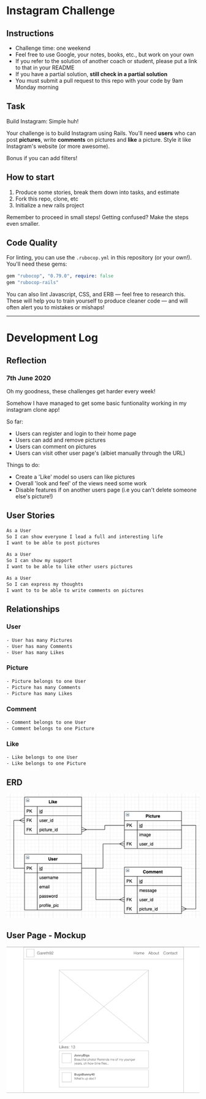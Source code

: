 Instagram Challenge
===================

## Instructions

* Challenge time: one weekend
* Feel free to use Google, your notes, books, etc., but work on your own
* If you refer to the solution of another coach or student, please put a link to that in your README
* If you have a partial solution, **still check in a partial solution**
* You must submit a pull request to this repo with your code by 9am Monday morning

## Task

Build Instagram: Simple huh!

Your challenge is to build Instagram using Rails. You'll need **users** who can post **pictures**, write **comments** on pictures and **like** a picture. Style it like Instagram's website (or more awesome).

Bonus if you can add filters!

## How to start

1. Produce some stories, break them down into tasks, and estimate
2. Fork this repo, clone, etc
3. Initialize a new rails project

Remember to proceed in small steps! Getting confused? Make the steps even smaller.

## Code Quality

For linting, you can use the `.rubocop.yml` in this repository (or your own!).
You'll need these gems:

```ruby
gem "rubocop", "0.79.0", require: false
gem "rubocop-rails"
```

You can also lint Javascript, CSS, and ERB — feel free to research this. These
will help you to train yourself to produce cleaner code — and will often alert
you to mistakes or mishaps!

_______________________

# Development Log

## Reflection
### 7th June 2020
Oh my goodness, these challenges get harder every week! 

Somehow I have managed to get some basic funtionality working in my instagram clone app!

So far:
+ Users can register and login to their home page
+ Users can add and remove pictures
+ Users can comment on pictures
+ Users can visit other user page's (albiet manually through the URL)

Things to do:
+ Create a 'Like' model so users can like pictures
+ Overall 'look and feel' of the views need some work
+ Disable features if on another users page (i.e you can't delete someone else's picture!)

## User Stories
```
As a User
So I can show everyone I lead a full and interesting life
I want to be able to post pictures
```
```
As a User
So I can show my support
I want to be able to like other users pictures
```
```
As a User
So I can express my thoughts
I want to to be able to write comments on pictures
```

## Relationships
### User
```
- User has many Pictures
- User has many Comments
- User has many Likes
```

### Picture
```
- Picture belongs to one User
- Picture has many Comments
- Picture has many Likes
```

### Comment
```
- Comment belongs to one User
- Comment belongs to one Picture
```

### Like
```
- Like belongs to one User
- Like belongs to one Picture
```

## ERD
![Entity Relationship Diagram](./docs/ERD.png)

## User Page - Mockup
![User Page Mockup](./docs/users_show_mockup.png)
